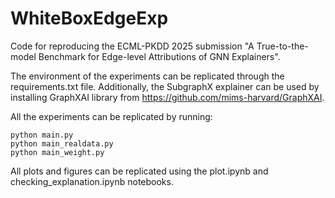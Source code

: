 # WhiteBoxEdgeExp

Code for reproducing the ECML-PKDD 2025 submission "A True-to-the-model Benchmark for Edge-level Attributions of GNN Explainers".

The environment of the experiments can be replicated through the requirements.txt file. Additionally, the SubgraphX explainer can be used by installing GraphXAI library from https://github.com/mims-harvard/GraphXAI.

All the experiments can be replicated by running: 
```
python main.py
python main_realdata.py
python main_weight.py
```
All plots and figures can be replicated using the plot.ipynb and checking_explanation.ipynb notebooks. 
